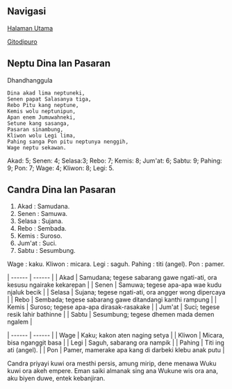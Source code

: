 ## Navigasi

[Halaman Utama][up] 

[Gitodipuro][gitodipuro]

## Neptu Dina lan Pasaran

Dhandhanggula

	Dina akad lima neptuneki,
	Senen papat Salasanya tiga,
	Rebo Pitu kang neptune,
	Kemis wolu neptunipun,
	Apan enem Jumuwahneki,
	Setune kang sasanga,
	Pasaran sinambung,
	Kliwon wolu Legi lima,
	Pahing sanga Pon pitu neptunya nenggih,
	Wage neptu sekawan.

Akad: 5; Senen: 4; Selasa:3; Rebo: 7; Kemis: 8; Jum'at: 6; Sabtu: 9; Pahing: 9; Pon: 7; Wage: 4; Kliwon: 8; Legi: 5.


## Candra Dina lan Pasaran

1. Akad   : Samudana.
2. Senen  : Samuwa.
3. Selasa : Sujana.
4. Rebo   : Sembada.
5. Kemis  : Suroso.
6. Jum'at : Suci.
7. Sabtu  : Sesumbung.

Wage   : kaku.
Kliwon : micara.
Legi   : saguh.
Pahing : titi (angel).
Pon    : pamer.

| ------ | ------ |
| Akad   | Samudana; tegese sabarang gawe ngati-ati, ora kesusu ngairake kekarepan |
| Senen  | Samuwa; tegese apa-apa wae kudu njaluk becik |
| Selasa | Sujana; tegese ngati-ati, ora angger wong dipercaya |
| Rebo   | Sembada; tegese  sabarang gawe ditandangi kanthi rampung |
| Kemis  | Suroso; tegese apa-apa dirasak-rasakake |
| Jum'at | Suci; tegese resik lahir bathinne |
| Sabtu  | Sesumbung; tegese dhemen mada demen ngalem |

| ------ | ------ |
| Wage   | Kaku; kakon aten naging setya |
| Kliwon | Micara, bisa nganggit basa |
| Legi   | Saguh, sabarang ora nampik |
| Pahing | Titi ing ati (angel). |
| Pon    | Pamer, mamerake apa kang di darbeki klebu anak putu |

Candra priyayi kuwi ora mesthi persis, amung mirip, dene menawa Wuku kuwi ora akeh empere. Eman saiki almanak sing ana Wukune wis ora ana, aku biyen duwe, entek kebanjiran.



[up]: https://github.com/epsi-rns/gitodipuro/blob/master/README.md
[gitodipuro]: https://github.com/epsi-rns/gitodipuro/blob/master/gitodipuro.md
